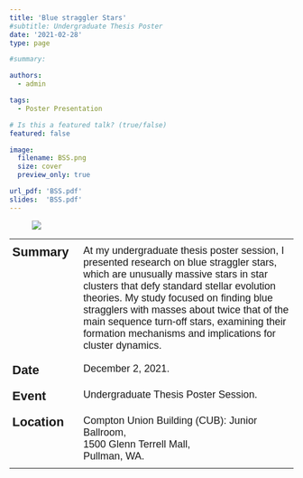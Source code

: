 ```yaml
---
title: 'Blue straggler Stars'
#subtitle: Undergraduate Thesis Poster
date: '2021-02-28'
type: page 

#summary:

authors:
  - admin

tags:
  - Poster Presentation

# Is this a featured talk? (true/false)
featured: false

image:
  filename: BSS.png
  size: cover
  preview_only: true

url_pdf: 'BSS.pdf'
slides:  'BSS.pdf'
---
```

<figure>
<img src="BSS.png" style="width:auto;height:auto"/>
</figure>

<style type="text/css">
.tg  {border:none;border-collapse:collapse;border-spacing:0;}
.tg td{border-style:solid;border-width:0px;font-family:Arial, sans-serif;font-size:14px;overflow:hidden;
  padding:10px 5px;word-break:normal;}
.tg th{border-style:solid;border-width:0px;font-family:Arial, sans-serif;font-size:14px;font-weight:normal;
  overflow:hidden;padding:10px 5px;word-break:normal;}
.tg .tg-9l91{font-size:22px;font-weight:bold;text-align:left;vertical-align:top}
.tg .tg-60hs{font-size:18px;text-align:left;vertical-align:top}
</style>
<table class="tg" style="undefined;table-layout: fixed; width: 100%"><colgroup>
<col style="width: 25%">
<col style="width: 75%">
</colgroup>
<tbody>
  <tr>
    <td class="tg-9l91">Summary</td>
    <td class="tg-60hs">At my undergraduate thesis poster session, I presented research on blue straggler stars, which are unusually massive stars in star clusters that defy standard stellar evolution theories. My study focused on finding blue stragglers with masses about twice that of the main sequence turn-off stars, examining their formation mechanisms and implications for cluster dynamics. <br></td>
  </tr>
  <tr>
    <td class="tg-9l91">Date </td>
    <td class="tg-60hs">December 2, 2021.</td>
  </tr>
  <tr>
    <td class="tg-9l91">Event</td>
    <td class="tg-60hs">Undergraduate Thesis Poster Session.</td>
  </tr>
  <tr>
    <td class="tg-9l91">Location</td>
    <td class="tg-60hs">Compton Union Building (CUB): Junior Ballroom, <br>1500 Glenn Terrell Mall,<br> Pullman, WA.</td>
  </tr>
</tbody></table>
